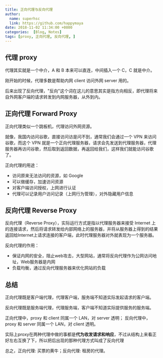 ```yaml
---
title: 正向代理与反向代理
author:
  name: superhsc
  link: https://github.com/happymaya
date: 2018-11-02 11:34:00 +0800
categories:  [Blog, Notes]
tags: [proxy, 正向代理, 反向代理, ]
---
```


## 代理 proxy

代理其实就是一个中介，A 和 B 本来可以直连，中间插入一个 C，C 就是中介。

刚开始的时候，代理多数是帮助内网 client 访问外网 server 用的。

后来出现了反向代理，"反向"这个词在这儿的意思其实是指方向相反，即代理将来自外网客户端的请求转发到内网服务器，从外到内。

## 正向代理 Forward Proxy

正向代理类似一个跳板机，代理访问外网资源。

就像，我国内访问谷歌，直接访问访是问不到，通常我们会通过一个 VPN 来访问 谷歌，而这个 VPN 就是一个正向代理服务器，请求会先发送到代理服务器，代理服务器再访问谷歌，然后取到返回数据，再返回给我们，这样我们就能访问谷歌了。



正向代理的用途：
- 访问原来无法访问的资源，如 Google
- 可以做缓存，加速访问资源
- 对客户端访问授权，上网进行认证
- 代理可以记录用户访问记录（上网行为管理），对外隐藏用户信息

## 反向代理 Reverse Proxy

反向代理（Reverse Proxy），实际运行方式是指以代理服务器来接受 Internet 上的连接请求，然后将请求转发给内部网络上的服务器，并将从服务器上得到的结果返回给Internet上请求连接的客户端，此时代理服务器对外就表现为一个服务器。

反向代理的作用：
- 保证内网的安全，阻止web攻击，大型网站，通常将反向代理作为公网访问地址，Web服务器是内网
- 负载均衡，通过反向代理服务器来优化网站的负载

## 总结

正向代理既是客户端代理，代理客户端，服务端不知道实际发起请求的客户端。

反向代理既是服务端代理，代理服务端，客户端不知道实际提供服务的服务端。


正向代理中，proxy 和 client 同属一个 LAN，对 server 透明；
反向代理中，proxy 和 server 同属一个 LAN，对 client 透明。

实际上proxy在两种代理中做的事都是**代为收发请求和响应**，不过从结构上来看正好左右互换了下，所以把后出现的那种代理方式叫成了反向代理

总之，正向代理: 买票的黄牛；反向代理: 租房的代理。




